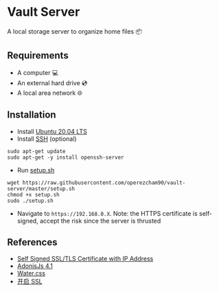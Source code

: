 # Vault Server
A local storage server to organize home files 📦

## Requirements
* A computer 💻
* An external hard drive 💿
* A local area network 🌐

## Installation
* Install [Ubuntu 20.04 LTS](https://releases.ubuntu.com/20.04/)
* Install [SSH](https://www.openssh.com/) (optional)
```
sudo apt-get update
sudo apt-get -y install openssh-server
```
* Run [setup.sh](https://github.com/operezcham90/vault-server/blob/master/setup.sh)
```
wget https://raw.githubusercontent.com/operezcham90/vault-server/master/setup.sh
chmod +x setup.sh
sudo ./setup.sh
```
* Navigate to `https://192.168.0.X`. Note: the HTTPS certificate is self-signed, accept the risk since the server is thrusted 

## References
* [Self Signed SSL/TLS Certificate with IP Address](https://nodeployfriday.com/posts/self-signed-cert/)
* [AdonisJs 4.1](https://legacy.adonisjs.com/docs/4.1/installation)
* [Water.css](https://watercss.kognise.dev/)
* [开启 SSL](https://kavience.github.io/adonisjs-cn/recipes/recipes/https.html)
